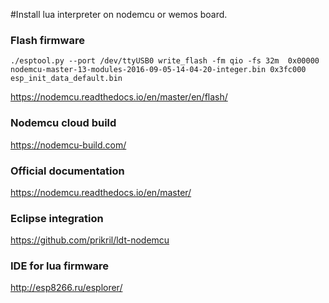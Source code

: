 #Install lua interpreter on nodemcu or wemos board.

### Flash firmware
```shell
./esptool.py --port /dev/ttyUSB0 write_flash -fm qio -fs 32m  0x00000 nodemcu-master-13-modules-2016-09-05-14-04-20-integer.bin 0x3fc000 esp_init_data_default.bin

```
 https://nodemcu.readthedocs.io/en/master/en/flash/

### Nodemcu cloud build 
https://nodemcu-build.com/

### Official documentation
https://nodemcu.readthedocs.io/en/master/

### Eclipse integration 
https://github.com/prikril/ldt-nodemcu

### IDE for lua firmware
http://esp8266.ru/esplorer/

